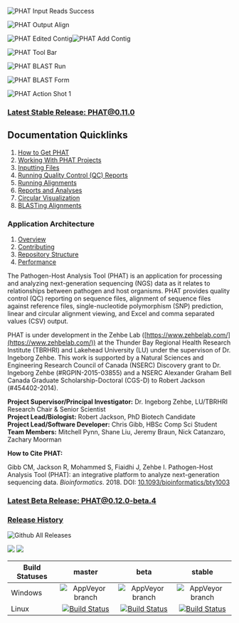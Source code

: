 ![PHAT Input Reads Success](https://chgibb.github.io//PHATDocs/docs/latest/InputReadsIn.png)

![PHAT Output Align](https://chgibb.github.io//PHATDocs/docs/latest/OutputAlign.png)

![PHAT Edited Contig](https://chgibb.github.io//PHATDocs/docs/latest/EditedContig.png)![PHAT Add Contig](https://chgibb.github.io//PHATDocs/docs/latest/AddContig.png)

![PHAT Tool Bar](https://chgibb.github.io//PHATDocs/docs/releases/0.1.0-beta.1/covHPV16white.png)

![PHAT BLAST Run](https://chgibb.github.io/PHATDocs/docs/latest/alignBLASTRuns4.png)

![PHAT BLAST Form](https://chgibb.github.io/PHATDocs/docs/latest/blastForm1.png)

![PHAT Action Shot 1](https://chgibb.github.io//PHATDocs/docs/latest/actionShot1.png)

### [Latest Stable Release: PHAT@0.11.0](https://chgibb.github.io/PHATDocs/releases/0.11.0/index)
## Documentation Quicklinks
1. [How to Get PHAT](https://chgibb.github.io/PHATDocs/docs/releases/0.11.0/howToGetPHAT)
2. [Working With PHAT Projects](https://chgibb.github.io/PHATDocs/docs/releases/0.11.0/projects)
3. [Inputting Files](https://chgibb.github.io/PHATDocs/docs/releases/0.11.0/inputtingFiles)
4. [Running Quality Control (QC) Reports](https://chgibb.github.io/PHATDocs/docs/releases/0.11.0/QCReports)
5. [Running Alignments](https://chgibb.github.io/PHATDocs/docs/releases/0.11.0/runningAlignments)
6. [Reports and Analyses](https://chgibb.github.io/PHATDocs/docs/releases/0.11.0/reportsAndAnalyses)
7. [Circular Visualization](https://chgibb.github.io/PHATDocs/docs/releases/0.11.0/circularVisualization)
8. [BLASTing Alignments](https://chgibb.github.io/PHATDocs/docs/releases/0.11.0/blastingAlignments)

### Application Architecture
1. [Overview](https://chgibb.github.io/PHATDocs/docs/releases/0.11.0/archOverview)
2. [Contributing](https://chgibb.github.io/PHATDocs/docs/releases/0.11.0/contributingGuide)
3. [Repository Structure](https://chgibb.github.io/PHATDocs/docs/releases/0.11.0/repoStructure)
4. [Performance](https://chgibb.github.io/PHATDocs/docs/releases/0.11.0/performance)

The Pathogen-Host Analysis Tool (PHAT) is an application for processing and analyzing next-generation sequencing (NGS) data as it relates to relationships between pathogen and host organisms. PHAT provides quality control (QC) reporting on sequence files, alignment of sequence files against reference files, single-nucleotide polymorphism (SNP) prediction, linear and circular alignment viewing, and Excel and comma separated values (CSV) output.

PHAT is under development in the Zehbe Lab ([https://www.zehbelab.com/](https://www.zehbelab.com/)) at the Thunder Bay Regional Health Research Institute (TBRHRI) and Lakehead University (LU) under the supervison of Dr. Ingeborg Zehbe. This work is supported by a Natural Sciences and Engineering Research Council of Canada (NSERC) Discovery grant to Dr. Ingeborg Zehbe (#RGPIN-2015-03855) and a NSERC Alexander Graham Bell Canada Graduate Scholarship-Doctoral (CGS-D) to Robert Jackson (#454402-2014).  

**Project Supervisor/Principal Investigator:** Dr. Ingeborg Zehbe, LU/TBRHRI Research Chair & Senior Scientist    
**Project Lead/Biologist:** Robert Jackson, PhD Biotech Candidate    
**Project Lead/Software Developer:** Chris Gibb, HBSc Comp Sci Student  
**Team Members:** Mitchell Pynn, Shane Liu, Jeremy Braun, Nick Catanzaro, Zachary Moorman

**How to Cite PHAT:**

Gibb CM, Jackson R, Mohammed S, Fiaidhi J, Zehbe I. Pathogen-Host Analysis Tool (PHAT): an integrative platform to analyze next-generation sequencing data. *Bioinformatics*. 2018. DOI: [10.1093/bioinformatics/bty1003](https://doi.org/10.1093/bioinformatics/bty1003)

### [Latest Beta Release: PHAT@0.12.0-beta.4](https://chgibb.github.io/PHATDocs/releases/0.12.0-beta.4/index)

### [Release History](https://chgibb.github.io/PHATDocs/allReleases)

![Github All Releases](https://img.shields.io/github/downloads/chgibb/PHAT/total.svg)

[![](https://tokei.rs/b1/github/chgibb/PHAT?category=files)](https://github.com/Aaronepower/tokei) [![](https://tokei.rs/b1/github/chgibb/PHAT?category=lines)](https://github.com/Aaronepower/tokei)  

| Build Statuses        | master           | beta  | stable  |
| ------------- |:-------------:| :-----:|:-------:|
| Windows       | ![AppVeyor branch](https://ci.appveyor.com/api/projects/status/k0awa1ask2ilarkn/branch/master?svg=true) | ![AppVeyor branch](https://ci.appveyor.com/api/projects/status/k0awa1ask2ilarkn/branch/beta?svg=true) | ![AppVeyor branch](https://ci.appveyor.com/api/projects/status/k0awa1ask2ilarkn/branch/stable?svg=true)
| Linux         | [![Build Status](https://travis-ci.org/chgibb/PHAT.svg?branch=master)](https://travis-ci.org/chgibb/PHAT)      |   [![Build Status](https://travis-ci.org/chgibb/PHAT.svg?branch=beta)](https://travis-ci.org/chgibb/PHAT) |  [![Build Status](https://travis-ci.org/chgibb/PHAT.svg?branch=stable)](https://travis-ci.org/chgibb/PHAT)
